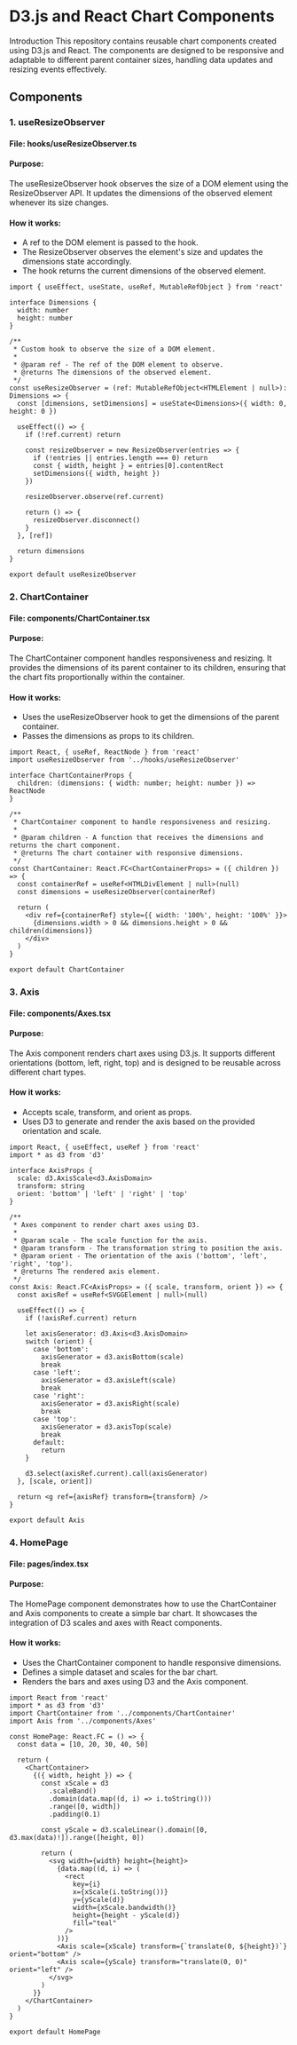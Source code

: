 # D3.js and React Chart Components

Introduction
This repository contains reusable chart components created using D3.js and React. The components are designed to be responsive and adaptable to different parent container sizes, handling data updates and resizing events effectively.

## Components

### 1. useResizeObserver

#### File: hooks/useResizeObserver.ts

#### Purpose:

The useResizeObserver hook observes the size of a DOM element using the ResizeObserver API. It updates the dimensions of the observed element whenever its size changes.

#### How it works:

- A ref to the DOM element is passed to the hook.
- The ResizeObserver observes the element's size and updates the dimensions state accordingly.
- The hook returns the current dimensions of the observed element.

```
import { useEffect, useState, useRef, MutableRefObject } from 'react'

interface Dimensions {
  width: number
  height: number
}

/**
 * Custom hook to observe the size of a DOM element.
 *
 * @param ref - The ref of the DOM element to observe.
 * @returns The dimensions of the observed element.
 */
const useResizeObserver = (ref: MutableRefObject<HTMLElement | null>): Dimensions => {
  const [dimensions, setDimensions] = useState<Dimensions>({ width: 0, height: 0 })

  useEffect(() => {
    if (!ref.current) return

    const resizeObserver = new ResizeObserver(entries => {
      if (!entries || entries.length === 0) return
      const { width, height } = entries[0].contentRect
      setDimensions({ width, height })
    })

    resizeObserver.observe(ref.current)

    return () => {
      resizeObserver.disconnect()
    }
  }, [ref])

  return dimensions
}

export default useResizeObserver

```

### 2. ChartContainer

#### File: components/ChartContainer.tsx

#### Purpose:

The ChartContainer component handles responsiveness and resizing. It provides the dimensions of its parent container to its children, ensuring that the chart fits proportionally within the container.

#### How it works:

- Uses the useResizeObserver hook to get the dimensions of the parent container.
- Passes the dimensions as props to its children.

```
import React, { useRef, ReactNode } from 'react'
import useResizeObserver from '../hooks/useResizeObserver'

interface ChartContainerProps {
  children: (dimensions: { width: number; height: number }) => ReactNode
}

/**
 * ChartContainer component to handle responsiveness and resizing.
 *
 * @param children - A function that receives the dimensions and returns the chart component.
 * @returns The chart container with responsive dimensions.
 */
const ChartContainer: React.FC<ChartContainerProps> = ({ children }) => {
  const containerRef = useRef<HTMLDivElement | null>(null)
  const dimensions = useResizeObserver(containerRef)

  return (
    <div ref={containerRef} style={{ width: '100%', height: '100%' }}>
      {dimensions.width > 0 && dimensions.height > 0 && children(dimensions)}
    </div>
  )
}

export default ChartContainer
```

### 3. Axis

#### File: components/Axes.tsx

#### Purpose:

The Axis component renders chart axes using D3.js. It supports different orientations (bottom, left, right, top) and is designed to be reusable across different chart types.

#### How it works:

- Accepts scale, transform, and orient as props.
- Uses D3 to generate and render the axis based on the provided orientation and scale.

```
import React, { useEffect, useRef } from 'react'
import * as d3 from 'd3'

interface AxisProps {
  scale: d3.AxisScale<d3.AxisDomain>
  transform: string
  orient: 'bottom' | 'left' | 'right' | 'top'
}

/**
 * Axes component to render chart axes using D3.
 *
 * @param scale - The scale function for the axis.
 * @param transform - The transformation string to position the axis.
 * @param orient - The orientation of the axis ('bottom', 'left', 'right', 'top').
 * @returns The rendered axis element.
 */
const Axis: React.FC<AxisProps> = ({ scale, transform, orient }) => {
  const axisRef = useRef<SVGGElement | null>(null)

  useEffect(() => {
    if (!axisRef.current) return

    let axisGenerator: d3.Axis<d3.AxisDomain>
    switch (orient) {
      case 'bottom':
        axisGenerator = d3.axisBottom(scale)
        break
      case 'left':
        axisGenerator = d3.axisLeft(scale)
        break
      case 'right':
        axisGenerator = d3.axisRight(scale)
        break
      case 'top':
        axisGenerator = d3.axisTop(scale)
        break
      default:
        return
    }

    d3.select(axisRef.current).call(axisGenerator)
  }, [scale, orient])

  return <g ref={axisRef} transform={transform} />
}

export default Axis

```

### 4. HomePage

#### File: pages/index.tsx

#### Purpose:

The HomePage component demonstrates how to use the ChartContainer and Axis components to create a simple bar chart. It showcases the integration of D3 scales and axes with React components.

#### How it works:

- Uses the ChartContainer component to handle responsive dimensions.
- Defines a simple dataset and scales for the bar chart.
- Renders the bars and axes using D3 and the Axis component.

```
import React from 'react'
import * as d3 from 'd3'
import ChartContainer from '../components/ChartContainer'
import Axis from '../components/Axes'

const HomePage: React.FC = () => {
  const data = [10, 20, 30, 40, 50]

  return (
    <ChartContainer>
      {({ width, height }) => {
        const xScale = d3
          .scaleBand()
          .domain(data.map((d, i) => i.toString()))
          .range([0, width])
          .padding(0.1)

        const yScale = d3.scaleLinear().domain([0, d3.max(data)!]).range([height, 0])

        return (
          <svg width={width} height={height}>
            {data.map((d, i) => (
              <rect
                key={i}
                x={xScale(i.toString())}
                y={yScale(d)}
                width={xScale.bandwidth()}
                height={height - yScale(d)}
                fill="teal"
              />
            ))}
            <Axis scale={xScale} transform={`translate(0, ${height})`} orient="bottom" />
            <Axis scale={yScale} transform="translate(0, 0)" orient="left" />
          </svg>
        )
      }}
    </ChartContainer>
  )
}

export default HomePage

```
